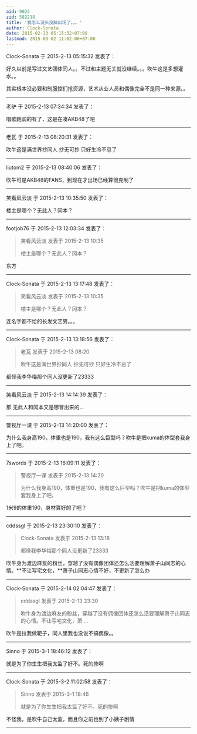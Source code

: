 ```yaml
---
aid: 9025
zid: 582218
title: '我怎么没头没脑出场了。。。'
author: Clock-Sonata
date: 2015-02-13 05:15:32+07:00
lastmod: 2015-03-02 11:02:00+07:00
---
```


Clock-Sonata 于 2015-2-13 05:15:32 发表了：

好久以前是写过文艺团体同人。。不过和主题无关就没继续。。。吹牛这是多想灌水。。

其实根本没必要和制服控们抢资源，艺术从业人员和偶像完全不是同一种来源。。

---------

老驴 于 2015-2-13 07:34:34 发表了：

唱歌跑调的有了，这是在凑AKB48了吧

---------

老瓦 于 2015-2-13 08:20:31 发表了：

吹牛这是满世界抄同人 抄无可抄 只好生冷不忌了

---------

liutom2 于 2015-2-13 08:40:06 发表了：

吹牛可是AKB48的FANS，到现在才出场已经算很克制了

---------

笑看风云淡 于 2015-2-13 10:35:50 发表了：

楼主是哪个？无此人？冈本？

---------

footjob76 于 2015-2-13 12:03:34 发表了：

> 笑看风云淡 发表于 2015-2-13 10:35
> 
> 楼主是哪个？无此人？冈本？



东方

---------

Clock-Sonata 于 2015-2-13 13:17:48 发表了：

> 笑看风云淡 发表于 2015-2-13 10:35
> 
> 楼主是哪个？无此人？冈本？



连名字都不给的长发文艺男。。。

---------

Clock-Sonata 于 2015-2-13 13:18:56 发表了：

> 老瓦 发表于 2015-2-13 08:20
> 
> 吹牛这是满世界抄同人 抄无可抄 只好生冷不忌了



都怪我李华梅那个同人没更新了23333

---------

笑看风云淡 于 2015-2-13 14:14:39 发表了：

那 无此人和冈本又是哪冒出来的...

---------

警视厅一课 于 2015-2-13 14:20:00 发表了：

为什么我身高190，体重也是190，我有这么巨型吗？吹牛是把kuma的体型套我身上了吧。

---------

7swords 于 2015-2-13 16:09:11 发表了：

> 警视厅一课 发表于 2015-2-13 14:20
> 
> 为什么我身高190，体重也是190，我有这么巨型吗？吹牛是把kuma的体型套我身上了吧。



1米9的体重190，身材算好的了吧？

---------

cddssgl 于 2015-2-13 23:30:10 发表了：

> Clock-Sonata 发表于 2015-2-13 13:18
> 
> 都怪我李华梅那个同人没更新了23333



吹牛身为渡边麻友的粉丝，穿越了没有偶像团体还怎么活要理解萧子山同志的心情。**不让写宅文化，**萧子山同志心情不好，不更新了怎么办

---------

Clock-Sonata 于 2015-2-14 02:04:47 发表了：

> cddssgl 发表于 2015-2-13 23:30
> 
> 吹牛身为渡边麻友的粉丝，穿越了没有偶像团体还怎么活要理解萧子山同志的心情。不让写宅文化，萧 ...



吹牛是拉我做靶子，同人里我也没说不搞偶像。。

---------

Sinno 于 2015-3-1 18:46:12 发表了：

就是为了你生生把我太监了好不。死的惨啊

---------

Clock-Sonata 于 2015-3-2 11:02:58 发表了：

> Sinno 发表于 2015-3-1 18:46
> 
> 就是为了你生生把我太监了好不。死的惨啊



不怪我，是吹牛自己太监，而且你之前也到了小姨子剧情

---------

